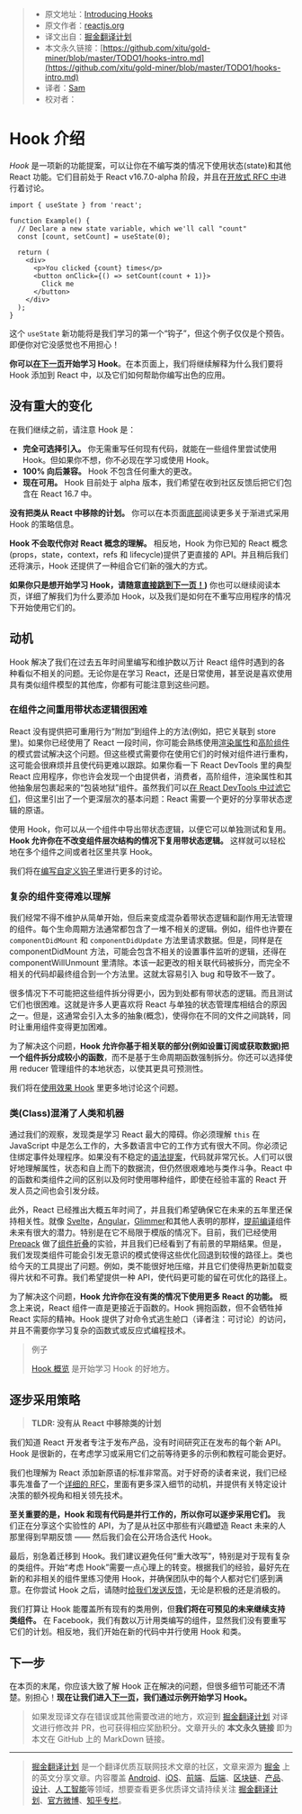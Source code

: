 > * 原文地址：[Introducing Hooks](https://reactjs.org/docs/hooks-intro.html)
> * 原文作者：[reactjs.org](https://reactjs.org/)
> * 译文出自：[掘金翻译计划](https://github.com/xitu/gold-miner)
> * 本文永久链接：[https://github.com/xitu/gold-miner/blob/master/TODO1/hooks-intro.md](https://github.com/xitu/gold-miner/blob/master/TODO1/hooks-intro.md)
> * 译者：[Sam](https://github.com/xutaogit)
> * 校对者：

# Hook 介绍

*Hook* 是一项新的功能提案，可以让你在不编写类的情况下使用状态(state)和其他 React 功能。它们目前处于 React v16.7.0-alpha 阶段，并且在[开放式 RFC 中](https://github.com/reactjs/rfcs/pull/68)进行着讨论。

```js{4,5}
import { useState } from 'react';

function Example() {
  // Declare a new state variable, which we'll call "count"
  const [count, setCount] = useState(0);

  return (
    <div>
      <p>You clicked {count} times</p>
      <button onClick={() => setCount(count + 1)}>
        Click me
      </button>
    </div>
  );
}
```

这个 `useState` 新功能将是我们学习的第一个“钩子”，但这个例子仅仅是个预告。即便你对它没感觉也不用担心！

**你可以[在下一页](https://reactjs.org/docs/hooks-overview.html)开始学习 Hook**。在本页面上，我们将继续解释为什么我们要将 Hook 添加到 React 中，以及它们如何帮助你编写出色的应用。

## 没有重大的变化

在我们继续之前，请注意 Hook 是：

* **完全可选择引入。** 你无需重写任何现有代码，就能在一些组件里尝试使用 Hook。但如果你不想，你不必现在学习或使用 Hook。
* **100% 向后兼容。** Hook 不包含任何重大的更改。
* **现在可用。** Hook 目前处于 alpha 版本，我们希望在收到社区反馈后把它们包含在 React 16.7 中。

**没有把类从 React 中移除的计划。** 你可以在本页面[底部](https://reactjs.org/docs/hooks-intro.html#gradual-adoption-strategy)阅读更多关于渐进式采用 Hook 的策略信息。

**Hook 不会取代你对 React 概念的理解。** 相反地，Hook 为你已知的 React 概念(props，state，context，refs 和 lifecycle)提供了更直接的 API。并且稍后我们还将演示，Hook 还提供了一种组合它们新的强大的方式。

**如果你只是想开始学习 Hook，请随意[直接跳到下一页！](https://reactjs.org/docs/hooks-overview.html))** 你也可以继续阅读本页，详细了解我们为什么要添加 Hook，以及我们是如何在不重写应用程序的情况下开始使用它们的。

## 动机

Hook 解决了我们在过去五年时间里编写和维护数以万计 React 组件时遇到的各种看似不相关的问题。无论你是在学习 React，还是日常使用，甚至说是喜欢使用具有类似组件模型的其他库，你都有可能注意到这些问题。

### 在组件之间重用带状态逻辑很困难

React 没有提供把可重用行为“附加”到组件上的方法(例如，把它关联到 store 里)。如果你已经使用了 React 一段时间，你可能会熟练使用[渲染属性](https://reactjs.org/docs/render-props.html)和[高阶组件](https://reactjs.org/docs/higher-order-components.html)的模式尝试解决这个问题。但这些模式需要你在使用它们的时候对组件进行重构，这可能会很麻烦并且使代码更难以跟踪。如果你看一下 React DevTools 里的典型 React 应用程序，你也许会发现一个由提供者，消费者，高阶组件，渲染属性和其他抽象层包裹起来的“包装地狱”组件。虽然我们可以[在 React DevTools 中过滤它们](https://github.com/facebook/react-devtools/pull/503)，但这里引出了一个更深层次的基本问题：React 需要一个更好的分享带状态逻辑的原语。

使用 Hook，你可以从一个组件中导出带状态逻辑，以便它可以单独测试和复用。**Hook 允许你在不改变组件层次结构的情况下复用带状态逻辑。** 这样就可以轻松地在多个组件之间或者社区里共享 Hook。

我们将在[编写自定义钩子](https://reactjs.org/docs/hooks-custom.html#using-a-custom-hook)里进行更多的讨论。

### 复杂的组件变得难以理解

我们经常不得不维护从简单开始，但后来变成混杂着带状态逻辑和副作用无法管理的组件。每个生命周期方法通常都包含了一堆不相关的逻辑。例如，组件也许要在 `componentDidMount` 和 `componentDidUpdate` 方法里请求数据。但是，同样是在 componentDidMount 方法，可能会包含不相关的设置事件监听的逻辑，还得在componentWillUnmount 里清除。本该一起更改的相关联代码被拆分，而完全不相关的代码却最终组合到一个方法里。这就太容易引入 bug 和导致不一致了。

很多情况下不可能把这些组件拆分得更小，因为到处都有带状态的逻辑。而且测试它们也很困难。这就是许多人更喜欢将 React 与单独的状态管理库相结合的原因之一。但是，这通常会引入太多的抽象(概念)，使得你在不同的文件之间跳转，同时让重用组件变得更加困难。

为了解决这个问题，**Hook 允许你基于相关联的部分(例如设置订阅或获取数据)把一个组件拆分成较小的函数**，而不是基于生命周期函数强制拆分。你还可以选择使用 reducer 管理组件的本地状态，以使其更具可预测性。

我们将在[使用效果 Hook](https://reactjs.org/docs/hooks-effect.html#tip-use-multiple-effects-to-separate-concerns) 里更多地讨论这个问题。

### 类(Class)混淆了人类和机器

通过我们的观察，发现类是学习 React 最大的障碍。你必须理解 `this` 在 JavaScript 中是怎么工作的，大多数语言中它的工作方式有很大不同。你必须记住绑定事件处理程序。如果没有不稳定的[语法提案](https://babeljs.io/docs/en/babel-plugin-transform-class-properties/)，代码就非常冗长。人们可以很好地理解属性，状态和自上而下的数据流，但仍然很艰难地与类作斗争。React 中的函数和类组件之间的区别以及何时使用哪种组件，即使在经验丰富的 React 开发人员之间也会引发分歧。

此外，React 已经推出大概五年时间了，并且我们希望确保它在未来的五年里还保持相关性。就像 [Svelte](https://svelte.technology/)，[Angular](https://angular.io/)，[Glimmer](https://glimmerjs.com/)和其他人表明的那样，[提前编译](https://en.wikipedia.org/wiki/Ahead-of-time_compilation)组件未来有很大的潜力。特别是在它不局限于模版的情况下。目前，我们已经使用 [Prepack](https://prepack.io/) 做了[组件折叠](https://github.com/facebook/react/issues/7323)的实验，并且我们已经看到了有前景的早期结果。但是，我们发现类组件可能会引发无意识的模式使得这些优化回退到较慢的路径上。类也给今天的工具提出了问题。例如，类不能很好地压缩，并且它们使得热更新加载变得片状和不可靠。我们希望提供一种 API，使代码更可能的留在可优化的路径上。 

为了解决这个问题，**Hook 允许你在没有类的情况下使用更多 React 的功能。** 概念上来说，React 组件一直是更接近于函数的。Hook 拥抱函数，但不会牺牲掉 React 实际的精神。Hook 提供了对命令式逃生舱口（译者注：可讨论）的访问，并且不需要你学习复杂的函数式或反应式编程技术。

>例子
>
>[Hook 概览](https://reactjs.org/docs/hooks-overview.html) 是开始学习 Hook 的好地方。

## 逐步采用策略

>**TLDR: 没有从 React 中移除类的计划**

我们知道 React 开发者专注于发布产品，没有时间研究正在发布的每个新 API。Hook 是很新的，在考虑学习或采用它们之前等待更多的示例和教程可能会更好。

我们也理解为 React 添加新原语的标准非常高。对于好奇的读者来说，我们已经事先准备了一个[详细的 RFC](https://github.com/reactjs/rfcs/pull/68)，里面有更多深入细节的动机，并提供有关特定设计决策的额外视角和相关领先技术。

**至关重要的是，Hook 和现有代码是并行工作的，所以你可以逐步采用它们。** 我们正在分享这个实验性的 API，为了是从社区中那些有兴趣塑造 React 未来的人那里得到早期反馈 —— 然后我们会在公开场合迭代 Hook。

最后，别急着迁移到 Hook。我们建议避免任何“重大改写”，特别是对于现有复杂的类组件。开始“考虑 Hook”需要一点心理上的转变。根据我们的经验，最好先在新的和非相关的组件里练习使用 Hook，并确保团队中的每个人都对它们感到满意。在你尝试 Hook 之后，请随时[给我们发送反馈](https://github.com/facebook/react/issues/new)，无论是积极的还是消极的。

我们打算让 Hook 能覆盖所有现有的类用例，但**我们将在可预见的未来继续支持类组件。** 在 Facebook，我们有数以万计用类编写的组件，显然我们没有要重写它们的计划。相反地，我们开始在新的代码中并行使用 Hook 和类。

## 下一步

在本页的末尾，你应该大致了解 Hook 正在解决的问题，但很多细节可能还不清楚。别担心！**现在让我们进入[下一页](https://reactjs.org/docs/hooks-overview.html)，我们通过示例开始学习 Hook。**

> 如果发现译文存在错误或其他需要改进的地方，欢迎到 [掘金翻译计划](https://github.com/xitu/gold-miner) 对译文进行修改并 PR，也可获得相应奖励积分。文章开头的 **本文永久链接** 即为本文在 GitHub 上的 MarkDown 链接。

---

> [掘金翻译计划](https://github.com/xitu/gold-miner) 是一个翻译优质互联网技术文章的社区，文章来源为 [掘金](https://juejin.im) 上的英文分享文章。内容覆盖 [Android](https://github.com/xitu/gold-miner#android)、[iOS](https://github.com/xitu/gold-miner#ios)、[前端](https://github.com/xitu/gold-miner#前端)、[后端](https://github.com/xitu/gold-miner#后端)、[区块链](https://github.com/xitu/gold-miner#区块链)、[产品](https://github.com/xitu/gold-miner#产品)、[设计](https://github.com/xitu/gold-miner#设计)、[人工智能](https://github.com/xitu/gold-miner#人工智能)等领域，想要查看更多优质译文请持续关注 [掘金翻译计划](https://github.com/xitu/gold-miner)、[官方微博](http://weibo.com/juejinfanyi)、[知乎专栏](https://zhuanlan.zhihu.com/juejinfanyi)。
